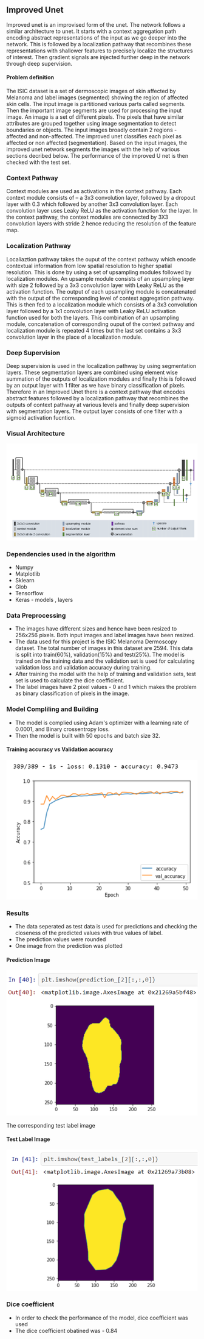 ##  Improved Unet
Improved unet is an improvised form of the unet. The network follows a similar architecture to unet. It starts with a context aggregation path encoding abstract representations of the input as we go deeper into the network. This is followed by a localization pathway that recombines these representations with shallower features to precisely localize the structures of interest. Then gradient signals are injected further deep in the network through deep supervision.

#### Problem definition
The ISIC dataset is a set of dermoscopic images of skin affected by Melanoma and label images (segmented) showing the region of affected skin cells. The input image is partitioned various parts called segments. Then the important image segments are used for processing the input image. An image is a set of different pixels. The pixels that have similar attributes are grouped together using image segmentation to detect  boundaries or objects. The input images broadly contain 2 regions - affected and non-affected. The improved unet classifies each pixel as affected or non affected (segmentation). Based on the input images, the improved unet network segments the images with the help of various sections decribed below. The performance of the improved U net is then checked with the test set. 


### Context Pathway
Context modules are used as activations in the context pathway. Each context module consists of – a 3x3 convolution layer, followed by a dropout layer with 0.3 which followed by another 3x3 convolution layer. Each convolution layer uses Leaky ReLU as the activation function for the layer. In the context pathway, the context modules are connected by 3X3 convolution layers with stride 2 hence reducing the resolution of the feature map.

### Localization Pathway

Localiaztion pathway takes the ouput of the context pathway which encode contextual information from low spatial resolution to higher spatial resolution. This is done by using a set of upsampling modules followed by localization modules. An upsample module consists of an upsampling layer with size 2 followed by a 3x3 convolution layer with Leaky ReLU as the activation function. The output of each upsampling module is concatenated with the output of the corresponding level of context aggregation pathway. This is then fed to a localization module which consists of a 3x3 convolution layer followed by a 1x1 convolution layer with Leaky ReLU activation function used for both the layers. This combination of an upsampling module, concatenation of corresponding ouput of the context pathway and localization module is repeated 4 times but the last set contains a 3x3 convolution layer in the place of a localization module.

### Deep Supervision
Deep supervision is used in the localization pathway by using segmentation layers. These segmentation layers are combined using element wise summation of the outputs of localization modules and finally this is followed by an output layer with 1 filter as we have binary classification of pixels.
Therefore in an Improved Unet there is a context pathway that encodes abstract features followed by a localization pathway that recombines the outputs of context pathway at various levels and finally deep supervision with segmentation layers. The output layer consists of one filter with a sigmoid activation fucntion.


### Visual Architecture
![Architecture](images/Architecture.png)

### Dependencies used in the algorithm 
* Numpy 
* Matplotlib
* Sklearn
* Glob 
* Tensorflow
* Keras - models , layers

### Data Preprocessing
* The images have different sizes and hence have been resized to 256x256 pixels. Both input images and label images have been resized.
* The data used for this project is the ISIC Melanoma Dermoscopy dataset. The total number of images in this dataset are 2594. This data is split into train(60%), validation(15%) and test(25%). The model  is trained on the training data and the validation set is used for calculating validation loss and validation accuracy during training.
* After training the model with the help of training and validation sets, test set is used to calculate the dice coefficient.
* The label images have 2 pixel values - 0 and 1 which makes the problem as binary classification of pixels in the image.

### Model Compliling and Building
* The model is complied using Adam's optimizer with a learning rate of 0.0001, and Binary crossentropy loss. 
* Then the model is built with 50 epochs and batch size 32. 

#### Training accuracy vs Validation accuracy
![Train_vs_Val_Accuracy](images/Train_vs_Val_Accuracy.PNG)

### Results

* The data seperated as test data is used for predictions and checking the closeness of the predicted values with true values of label.
* The prediction values were rounded 
* One image from the prediction was plotted

#### Prediction Image
![Prediction](images/Prediction.PNG)

The corresponding test label image 
#### Test Label Image
![Testlabel](images/Testlabel.PNG)

### Dice coefficient
* In order to check the performance of the model, dice coefficient was used 
* The dice coefficient obatined was - 0.84




